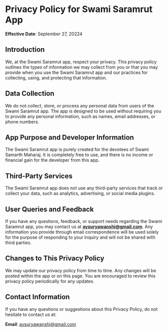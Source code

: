 
# Privacy Policy for Swami Saramrut App

**Effective Date**: September 27, 20224

## Introduction

We, at the Swami Saramrut app, respect your privacy. This privacy policy outlines the types of information we may collect from you or that you may provide when you use the Swami Saramrut app and our practices for collecting, using, and protecting that information.

## Data Collection

We do not collect, store, or process any personal data from users of the Swami Saramrut app. The app is designed to be used without requiring you to provide any personal information, such as names, email addresses, or phone numbers.

## App Purpose and Developer Information

The Swami Saramrut app is purely created for the devotees of Swami Samarth Maharaj. It is completely free to use, and there is no income or financial gain for the developer from this app.

## Third-Party Services

The Swami Saramrut app does not use any third-party services that track or collect your data, such as analytics, advertising, or social media plugins.

## User Queries and Feedback

If you have any questions, feedback, or support needs regarding the Swami Saramrut app, you may contact us at **aysuryawanshi@gmail.com**. Any information you provide through email correspondence will be used solely for the purpose of responding to your inquiry and will not be shared with third parties.

## Changes to This Privacy Policy

We may update our privacy policy from time to time. Any changes will be posted within the app or on this page. You are encouraged to review this privacy policy periodically for any updates.

## Contact Information

If you have any questions or suggestions about this Privacy Policy, do not hesitate to contact us at:

**Email**: aysuryawanshi@gmail.com
